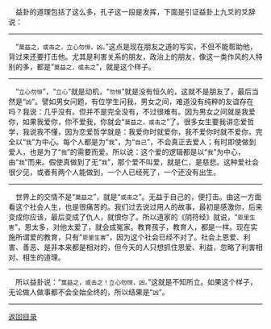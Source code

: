 &emsp;益卦的道理包括了这么多，孔子这一段是发挥，下面是引证益卦上九爻的爻辞说：
___
&emsp;“``莫益之，或击之，立心勿恒，凶。``”这点是现在朋友之道的写实，不但不能帮助他，背过来还要打击他。尤其是利害关系的朋友，政治上的朋友，像这一类作风的人特别的多，都是“``莫益之，或击之``”，就是这个样子。
___
&emsp;“``立心勿恒``”，“``立心``”就是动机，“``勿恒``”就是没有恒久的，这就不是朋友了，最后当然是“``凶``”。譬如男女问题，有位学生问我，男女之间，难道没有纯粹的友谊存在吗？我说：几乎没有。但并不是完全没有，不过很难有。因为男女之间就是我爱你，如果我爱你，你不爱我，你就会“``莫益之，或击之``”了。很多女生要我讲恋爱哲学，我说我不懂，因为恋爱哲学就是：我爱你时就爱你，我不爱你时就不爱你，完全以“``我``”为中心。每个人都是为“``我``”，为“``自己``”，不会真正去爱人；有时即使做到爱人，也是为了“``我``”的需要而爱。所以说：这个爱的逻辑都是以“``我``”为中心，由“``我``”而来。假使真做到了无“``我``”，那个爱不叫爱，就是仁，是慈悲。这种爱社会很少见，或者有两个人能做到，一个人已经死了，一个还没有出生。
___
&emsp;世界上的交情不是“``莫益之``”，就是“``或击之``”。无益于自己的，便打击。由这一方面看这个社会人生，也是很痛苦的。我们过去说过用人的故事，最初是感激你，后来变成你应该，最后变成了仇人，就恨你了。所以道家的《阴符经》就说，“``恩里生害``”，恩太多，对他太爱了，就会成冤家。教育孩子，教育人，都是一样。现在实施所谓爱的教育，只有“``恩里生害``”，因为这个社会已经不对了。社会上恩爱、利害、善恶、是非本来都是相对的，但今天的人只想抓住恩爱、利益，忽略了利害相对、相生的道理。
___
&emsp;所以益卦说：“``莫益之，或击之！立心勿恒，凶。``”这就是不知所立。如果这个样子，无论做人做事都不会全始全终的，所以结果是“``凶``”。
___
[返回目录](../../../master/README.md#目录)